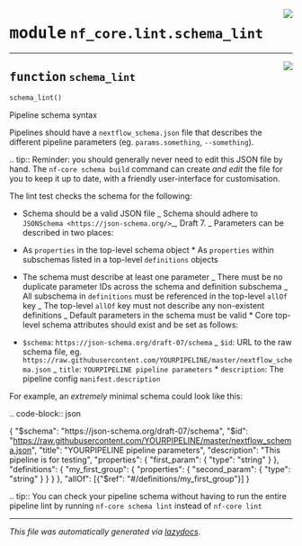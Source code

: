 <!-- markdownlint-disable -->

<a href="../../../../../../tools/nf_core/lint/schema_lint.py#L0"><img align="right" style="float:right;" src="https://img.shields.io/badge/-source-cccccc?style=flat-square"></a>

# <kbd>module</kbd> `nf_core.lint.schema_lint`

---

<a href="../../../../../../tools/nf_core/lint/schema_lint.py#L8"><img align="right" style="float:right;" src="https://img.shields.io/badge/-source-cccccc?style=flat-square"></a>

## <kbd>function</kbd> `schema_lint`

```python
schema_lint()
```

Pipeline schema syntax

Pipelines should have a `nextflow_schema.json` file that describes the different pipeline parameters (eg. `params.something`, `--something`).

.. tip:: Reminder: you should generally never need to edit this JSON file by hand. The `nf-core schema build` command can create _and edit_ the file for you to keep it up to date, with a friendly user-interface for customisation.

The lint test checks the schema for the following:

- Schema should be a valid JSON file _ Schema should adhere to `JSONSchema <https://json-schema.org/>`\_, Draft 7. _ Parameters can be described in two places:

- As `properties` in the top-level schema object \* As `properties` within subschemas listed in a top-level `definitions` objects

- The schema must describe at least one parameter _ There must be no duplicate parameter IDs across the schema and definition subschema _ All subschema in `definitions` must be referenced in the top-level `allOf` key _ The top-level `allOf` key must not describe any non-existent definitions _ Default parameters in the schema must be valid \* Core top-level schema attributes should exist and be set as follows:

- `$schema`: `https://json-schema.org/draft-07/schema` _ `$id`: URL to the raw schema file, eg. `https://raw.githubusercontent.com/YOURPIPELINE/master/nextflow_schema.json` _ `title`: `YOURPIPELINE pipeline parameters` \* `description`: The pipeline config `manifest.description`

For example, an _extremely_ minimal schema could look like this:

.. code-block:: json

{ "$schema": "https://json-schema.org/draft-07/schema",  "$id": "https://raw.githubusercontent.com/YOURPIPELINE/master/nextflow_schema.json", "title": "YOURPIPELINE pipeline parameters", "description": "This pipeline is for testing", "properties": { "first_param": { "type": "string" } }, "definitions": { "my_first_group": { "properties": { "second_param": { "type": "string" } } } }, "allOf": [{"$ref": "#/definitions/my_first_group"}] }

.. tip:: You can check your pipeline schema without having to run the entire pipeline lint by running `nf-core schema lint` instead of `nf-core lint`

---

_This file was automatically generated via [lazydocs](https://github.com/ml-tooling/lazydocs)._
